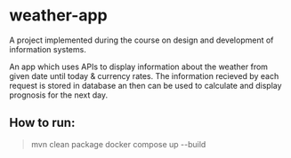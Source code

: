 # weather-app

A project implemented during the course on design and development of information systems.

An app which uses APIs to display information about the weather from given date until today & currency rates. The information recieved by each request is stored in database an then can be used to calculate and display prognosis for the next day. 

## How to run:

> mvn clean package docker compose up --build
